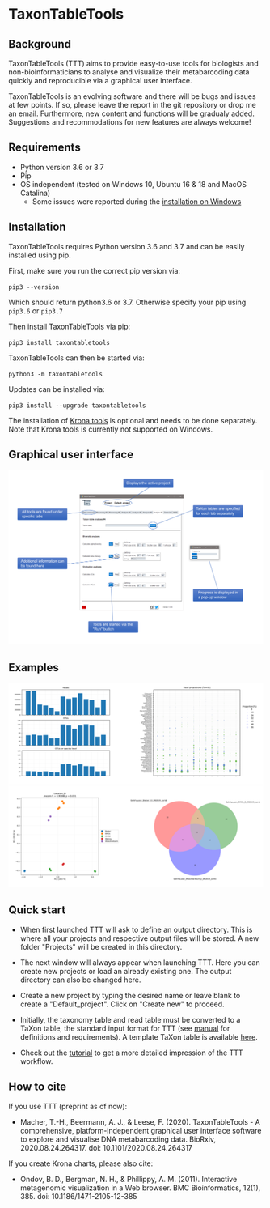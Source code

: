 # TaxonTableTools

## Background

TaxonTableTools (TTT) aims to provide easy-to-use tools for biologists and non-bioinformaticians to analyse and visualize their metabarcoding data quickly and reproducible via a graphical user interface.

TaxonTableTools is an evolving software and there will be bugs and issues at few points. If so, please leave the report in the git repository or drop me an email. Furthermore, new content and functions will be gradualy added. Suggestions and recommodations for new features are always welcome!

## Requirements

* Python version 3.6 or 3.7
* Pip
* OS independent (tested on Windows 10, Ubuntu 16 & 18 and MacOS Catalina)
  * Some issues were reported during the [installation on Windows](https://github.com/TillMacher/TaxonTableTools/issues/1) 

## Installation

TaxonTableTools requires Python version 3.6 and 3.7 and can be easily installed using pip.

First, make sure you run the correct pip version via:

`pip3 --version`

Which should return python3.6 or 3.7. Otherwise specify your pip using `pip3.6` or `pip3.7`

Then install TaxonTableTools via pip:

`pip3 install taxontabletools`

TaxonTableTools can then be started via:  

`python3 -m taxontabletools`

Updates can be installed via:

`pip3 install --upgrade taxontabletools`

The installation of [Krona tools](https://github.com/marbl/Krona/wiki) is optional and needs to be done separately. Note that Krona tools is currently not supported on Windows.

## Graphical user interface
![](/_data/ttt_gui.png "figure-1")

## Examples
![](/_data/ttt_figure_1.png "figure-1") ![](/_data/ttt_figure_2.png "figure-2")

## Quick start

* When first launched TTT will ask to define an output directory. This is where all your projects and respective output files will be stored. A new folder "Projects" will be created in this directory.

* The next window will always appear when launching TTT. Here you can create new projects or load an already existing one. The output directory can also be changed here.

* Create a new project by typing the desired name or leave blank to create a "Default_project". Click on "Create new" to proceed.

* Initially, the taxonomy table and read table must be converted to a TaXon table, the standard input format for TTT (see [manual](_data/TaxonTableTools_manual.pdf) for definitions and requirements). A template TaXon table is available [here](_data/template_taxon_table.xlsx).

* Check out the [tutorial](_data/TaxonTableTools_tutorial.pdf) to get a more detailed impression of the TTT workflow.

## How to cite

If you use TTT (preprint as of now):
* Macher, T.-H., Beermann, A. J., & Leese, F. (2020). TaxonTableTools - A comprehensive, platform-independent graphical user interface software to explore and visualise DNA metabarcoding data. BioRxiv, 2020.08.24.264317. doi: 10.1101/2020.08.24.264317

If you create Krona charts, please also cite:
* Ondov, B. D., Bergman, N. H., & Phillippy, A. M. (2011). Interactive metagenomic visualization in a Web browser. BMC Bioinformatics, 12(1), 385. doi: 10.1186/1471-2105-12-385

